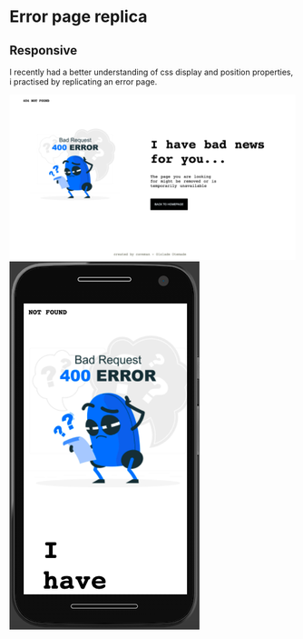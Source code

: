 # Error page replica

## Responsive

I recently had a better understanding of css display and position properties, i practised by replicating an error page. 

![Screenshot](/image/desktop.png)
![Screenshot](/image/mobile.png)
